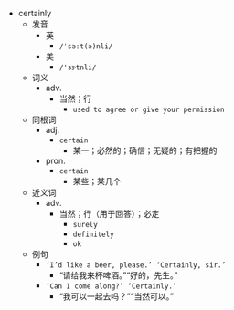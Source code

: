 - certainly
  - 发音
    - 英
      - `/ˈsəːt(ə)nli/`
    - 美
      - `/'sɝtnli/`
  - 词义
    - adv.
      - 当然；行
        - `used to agree or give your permission`
  - 同根词
    - adj.
      - `certain`
        - 某一；必然的；确信；无疑的；有把握的
    - pron.
      - `certain`
        - 某些；某几个
  - 近义词
    - adv.
      - 当然；行（用于回答）；必定
        - `surely`
        - `definitely`
        - `ok`
  - 例句
    - `‘I’d like a beer, please.’ ‘Certainly, sir.’`
      - “请给我来杯啤酒。”“好的，先生。”
    - `‘Can I come along?’ ‘Certainly.’`
      - “我可以一起去吗？”“当然可以。”

